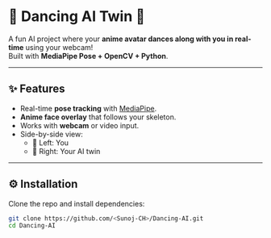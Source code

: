 # 🕺 Dancing AI Twin 🎎

A fun AI project where your **anime avatar dances along with you in real-time** using your webcam!  
Built with **MediaPipe Pose + OpenCV + Python**.  

---

## ✨ Features
- Real-time **pose tracking** with [MediaPipe](https://developers.google.com/mediapipe).  
- **Anime face overlay** that follows your skeleton.  
- Works with **webcam** or video input.  
- Side-by-side view:  
  - 👤 Left: You  
  - 🎎 Right: Your AI twin  

---

## ⚙️ Installation
Clone the repo and install dependencies:

```bash
git clone https://github.com/<Sunoj-CH>/Dancing-AI.git
cd Dancing-AI

